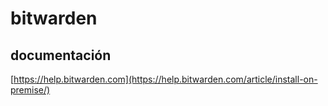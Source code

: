 # bitwarden

## documentación

[https://help.bitwarden.com](https://help.bitwarden.com/article/install-on-premise/)
